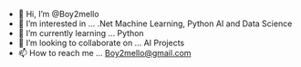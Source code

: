 - 👋 Hi, I’m @Boy2mello
- 👀 I’m interested in ... .Net Machine Learning, Python AI and Data Science
- 🌱 I’m currently learning ... Python
- 💞️ I’m looking to collaborate on ... AI Projects
- 📫 How to reach me ... Boy2mello@gmail.com

<!---
Boy2mello/Boy2mello is a ✨ special ✨ repository because its `README.md` (this file) appears on your GitHub profile.
You can click the Preview link to take a look at your changes.
--->
